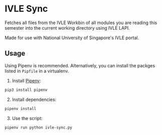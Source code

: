 # IVLE Sync

Fetches all files from the IVLE Workbin of all modules you are reading this
semester into the current working directory using IVLE LAPI.

Made for use with National University of Singapore's IVLE portal.

## Usage

Using Pipenv is recommended. Alternatively, you can install the packges listed in `Pipfile` in a virtualenv.

1. Install [Pipenv](https://github.com/pypa/pipenv):

```sh
pip3 install pipenv
```

2. Install dependencies:

```sh
pipenv install
```

3. Use the script:

```sh
pipenv run python ivle-sync.py
```
